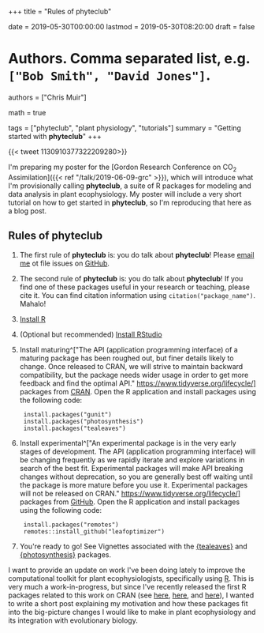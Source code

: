 +++
title = "Rules of phyteclub"

date = 2019-05-30T00:00:00
lastmod = 2019-05-30T08:20:00
draft = false

# Authors. Comma separated list, e.g. `["Bob Smith", "David Jones"]`.
authors = ["Chris Muir"]

math = true

tags = ["phyteclub", "plant physiology", "tutorials"]
summary = "Getting started with **phyteclub**"
+++

{{< tweet 1130910377322209280>}}

I'm preparing my poster for the [Gordon Research Conference on CO$_2$ Assimilation]({{< ref "/talk/2019-06-09-grc" >}}), which will introduce what I'm provisionally calling **phyteclub**, a suite of R packages for modeling and data analysis in plant ecophysiology. My poster will include a very short tutorial on how to get started in **phyteclub**, so I'm reproducing that here as a blog post.

## Rules of **phyteclub**

1. The first rule of **phyteclub** is: you do talk about **phyteclub**! Please [email me](mailto:cdmuir@hawaii.edu) ot file issues on [GitHub](https://cdmuir.github.com).

2. The second rule of **phyteclub** is: you do talk about **phyteclub**! If you find one of these packages useful in your research or teaching, please cite it. You can find citation information using `citation("package_name")`. Mahalo!

3. [Install R](https://cran.r-project.org/)

4. (Optional but recommended) [Install RStudio](https://www.rstudio.com/products/RStudio/)

5. Install maturing^["The API (application programming interface) of a maturing package has been roughed out, but finer details likely to change. Once released to CRAN, we will strive to maintain backward compatibility, but the package needs wider usage in order to get more feedback and find the optimal API." https://www.tidyverse.org/lifecycle/] packages from [CRAN](https://cran.r-project.org/). Open the R application and install packages using the following code:
  
        install.packages("gunit")
        install.packages("photosynthesis")
        install.packages("tealeaves")

6. Install experimental^["An experimental package is in the very early stages of development. The API (application programming interface) will be changing frequently as we rapidly iterate and explore variations in search of the best fit. Experimental packages will make API breaking changes without deprecation, so you are generally best off waiting until the package is more mature before you use it. Experimental packages will not be released on CRAN." https://www.tidyverse.org/lifecycle/] packages from [GitHub](https://github.com/cdmuir). Open the R application and install packages using the following code:

        install.packages("remotes")
        remotes::install_github("leafoptimizer")

7. You're ready to go! See Vignettes associated with the [{tealeaves}](https://github.com/cdmuir/tealeaves) and [{photosynthesis}](https://github.com/cdmuir/photosynthesis) packages.


I want to provide an update on work I've been doing lately to improve the computational toolkit for plant ecophysiologists, specifically using [R](https://cran.r-project.org). This is very much a work-in-progress, but since I've recently released the first R packages related to this work on CRAN (see [here](https://CRAN.R-project.org/package=gunit), [here](https://CRAN.R-project.org/package=tealeaves), and [here](https://CRAN.R-project.org/package=photosynthesis)), I wanted to write a short post explaining my motivation and how these packages fit into the big-picture changes I would like to make in plant ecophysiology and its integration with evolutionary biology.
